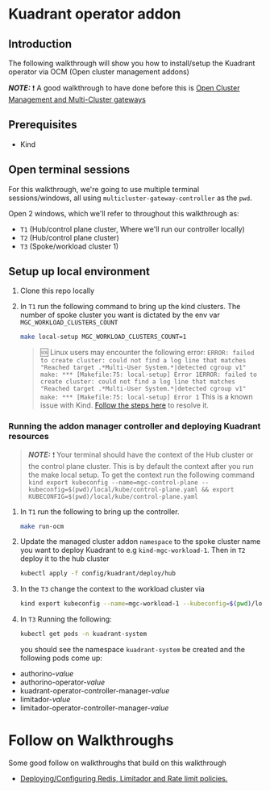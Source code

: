 # Kuadrant operator addon

## Introduction
The following walkthrough will show you how to install/setup the Kuadrant operator via OCM (Open cluster management addons)

**_NOTE:_** :exclamation: A good walkthrough to have done before this is [Open Cluster Management and Multi-Cluster gateways](ocm-control-plane-walkthrough.md)


## Prerequisites
* Kind 

## Open terminal sessions
For this walkthrough, we're going to use multiple terminal sessions/windows, all using `multicluster-gateway-controller` as the `pwd`.

Open 2 windows, which we'll refer to throughout this walkthrough as:

* `T1` (Hub/control plane cluster, Where we'll run our controller locally)
* `T2` (Hub/control plane cluster)
* `T3` (Spoke/workload cluster 1)

## Setup up local environment
1. Clone this repo locally
1. In `T1` run the following command to bring up the kind clusters. The number of spoke cluster you want is dictated by the env var `MGC_WORKLOAD_CLUSTERS_COUNT`

    ```bash
    make local-setup MGC_WORKLOAD_CLUSTERS_COUNT=1
    ```
    > :sos: Linux users may encounter the following error:
    > `ERROR: failed to create cluster: could not find a log line that matches "Reached target .*Multi-User System.*|detected cgroup v1"
    > make: *** [Makefile:75: local-setup] Error 1ERROR: failed to create cluster: could not find a log line that matches "Reached target .*Multi-User System.*|detected cgroup v1"
    > make: *** [Makefile:75: local-setup] Error 1` 
    > This is a known issue with Kind. [Follow the steps here](https://kind.sigs.k8s.io/docs/user/known-issues/#pod-errors-due-to-too-many-open-files) to resolve it.

### Running the addon manager controller and deploying Kuadrant resources


> **_NOTE:_** :exclamation: Your terminal should have the context of the Hub cluster or the control plane cluster. This is by default the context after you run the make local setup. To get the context run the following command
     `kind export kubeconfig --name=mgc-control-plane --kubeconfig=$(pwd)/local/kube/control-plane.yaml && export KUBECONFIG=$(pwd)/local/kube/control-plane.yaml`

1. In `T1` run the following to bring up the controller.
    ```bash
    make run-ocm
    ```
1. Update the managed cluster addon `namespace` to the spoke cluster name you want to deploy Kuadrant to e.g `kind-mgc-workload-1`. Then in `T2` deploy it to the hub cluster
    ```bash
    kubectl apply -f config/kuadrant/deploy/hub
    ```  
1. In the `T3` change the context to the workload cluster via 
    ```bash
    kind export kubeconfig --name=mgc-workload-1 --kubeconfig=$(pwd)/local/kube/workload1.yaml && export KUBECONFIG=$(pwd)/local/kube/workload1.yaml`
    ```    
1. In `T3` Running the following:
    ```bash
    kubectl get pods -n kuadrant-system
    ```
    you should see the namespace `kuadrant-system` be created and the following pods come up:
* authorino-*value*
* authorino-operator-*value*
* kuadrant-operator-controller-manager-*value*
* limitador-*value*
* limitador-operator-controller-manager-*value*

# Follow on Walkthroughs
Some good follow on walkthroughs that build on this walkthrough

* [Deploying/Configuring Redis, Limitador and Rate limit policies.](https://github.com/Kuadrant/multicluster-gateway-controller/blob/main/docs/how-to/ratelimiting-shared-redis.md)






